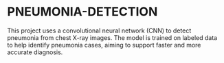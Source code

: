 # PNEUMONIA-DETECTION
This project uses a convolutional neural network (CNN) to detect pneumonia from chest X-ray images. The model is trained on labeled data to help identify pneumonia cases, aiming to support faster and more accurate diagnosis.
